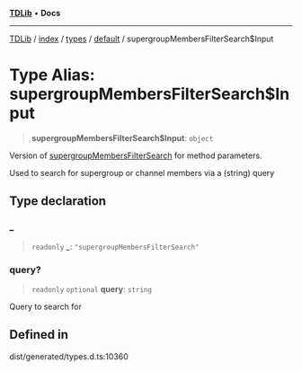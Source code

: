 [**TDLib**](../../../../../../README.md) • **Docs**

***

[TDLib](../../../../../../modules.md) / [index](../../../../../README.md) / [types](../../../README.md) / [default](../README.md) / supergroupMembersFilterSearch$Input

# Type Alias: supergroupMembersFilterSearch$Input

> **supergroupMembersFilterSearch$Input**: `object`

Version of [supergroupMembersFilterSearch](supergroupMembersFilterSearch.md) for method parameters.

Used to search for supergroup or channel members via a (string) query

## Type declaration

### \_

> `readonly` **\_**: `"supergroupMembersFilterSearch"`

### query?

> `readonly` `optional` **query**: `string`

Query to search for

## Defined in

dist/generated/types.d.ts:10360

